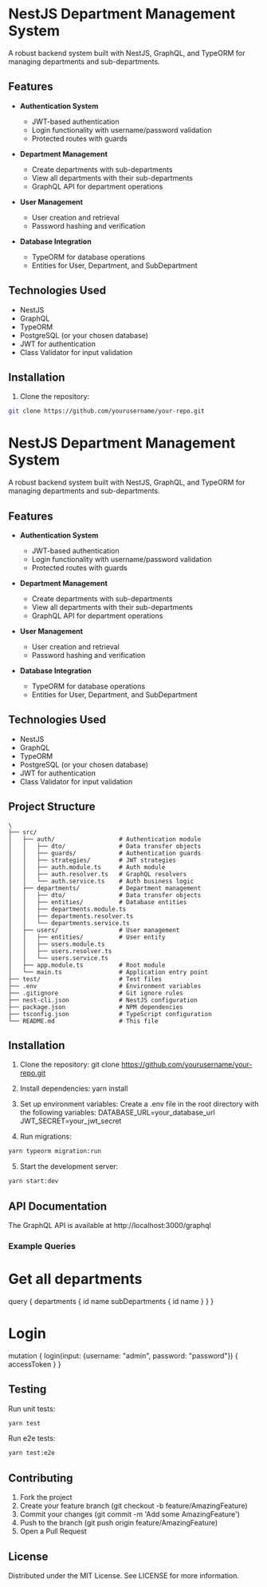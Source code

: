 # NestJS Department Management System

A robust backend system built with NestJS, GraphQL, and TypeORM for managing departments and sub-departments.

## Features

- **Authentication System**
  - JWT-based authentication
  - Login functionality with username/password validation
  - Protected routes with guards

- **Department Management**
  - Create departments with sub-departments
  - View all departments with their sub-departments
  - GraphQL API for department operations

- **User Management**
  - User creation and retrieval
  - Password hashing and verification

- **Database Integration**
  - TypeORM for database operations
  - Entities for User, Department, and SubDepartment

## Technologies Used

- NestJS
- GraphQL
- TypeORM
- PostgreSQL (or your chosen database)
- JWT for authentication
- Class Validator for input validation

## Installation

1. Clone the repository:
```bash
git clone https://github.com/yourusername/your-repo.git
```


# NestJS Department Management System

A robust backend system built with NestJS, GraphQL, and TypeORM for managing departments and sub-departments.

## Features

- **Authentication System**
  - JWT-based authentication
  - Login functionality with username/password validation
  - Protected routes with guards

- **Department Management**
  - Create departments with sub-departments
  - View all departments with their sub-departments
  - GraphQL API for department operations

- **User Management**
  - User creation and retrieval
  - Password hashing and verification

- **Database Integration**
  - TypeORM for database operations
  - Entities for User, Department, and SubDepartment

## Technologies Used

- NestJS
- GraphQL
- TypeORM
- PostgreSQL (or your chosen database)
- JWT for authentication
- Class Validator for input validation

## Project Structure

```
\
├── src/
│   ├── auth/                  # Authentication module
│   │   ├── dto/               # Data transfer objects
│   │   ├── guards/            # Authentication guards
│   │   ├── strategies/        # JWT strategies
│   │   ├── auth.module.ts     # Auth module
│   │   ├── auth.resolver.ts   # GraphQL resolvers
│   │   └── auth.service.ts    # Auth business logic
│   ├── departments/           # Department management
│   │   ├── dto/               # Data transfer objects
│   │   ├── entities/          # Database entities
│   │   ├── departments.module.ts
│   │   ├── departments.resolver.ts
│   │   └── departments.service.ts
│   ├── users/                 # User management
│   │   ├── entities/          # User entity
│   │   ├── users.module.ts
│   │   ├── users.resolver.ts
│   │   └── users.service.ts
│   ├── app.module.ts          # Root module
│   └── main.ts                # Application entry point
├── test/                      # Test files
├── .env                       # Environment variables
├── .gitignore                 # Git ignore rules
├── nest-cli.json              # NestJS configuration
├── package.json               # NPM dependencies
├── tsconfig.json              # TypeScript configuration
└── README.md                  # This file
```

## Installation

1. Clone the repository:
git clone https://github.com/yourusername/your-repo.git

2. Install dependencies:
yarn install

3. Set up environment variables:
Create a .env file in the root directory with the following variables:
DATABASE_URL=your_database_url
JWT_SECRET=your_jwt_secret

4. Run migrations:
```bash
yarn typeorm migration:run
```

5. Start the development server:
```bash
yarn start:dev
```

## API Documentation

The GraphQL API is available at http://localhost:3000/graphql

### Example Queries

# Get all departments
query {
  departments {
    id
    name
    subDepartments {
      id
      name
    }
  }
}

# Login

mutation {
  login(input: {username: "admin", password: "password"}) {
    accessToken
  }
}


## Testing

Run unit tests:
```bash
yarn test
```

Run e2e tests:
```bash
yarn test:e2e
```

## Contributing

1. Fork the project
2. Create your feature branch (git checkout -b feature/AmazingFeature)
3. Commit your changes (git commit -m 'Add some AmazingFeature')
4. Push to the branch (git push origin feature/AmazingFeature)
5. Open a Pull Request

## License

Distributed under the MIT License. See LICENSE for more information.